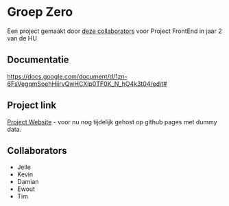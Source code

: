 # Groep Zero
Een project gemaakt door [deze collaborators](#collaborators) voor Project FrontEnd in jaar 2 van de HU

## Documentatie
https://docs.google.com/document/d/1zn-6FsVegqmSoehHiirvQwHCXlp0TF0K_N_hO4k3t04/edit#

## Project link
[Project Website](https://tim-bolhoeve.github.io/GroepZeroPRFEP/) - voor nu nog tijdelijk gehost op github pages met dummy data.

## Collaborators
- Jelle
- Kevin
- Damian
- Ewout
- Tim

